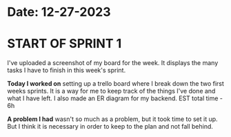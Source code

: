 # Date: 12-27-2023

# START OF SPRINT 1

I've uploaded a screenshot of my board for the week. It displays the many tasks I have to finish in this week's sprint.

**Today I worked on** setting up a trello board where I break down the two first weeks sprints. It is a way for me to keep track of the things I've done and what I have left. I also made an ER diagram for my backend.
EST total time - 6h

**A problem I had** wasn't so much as a problem, but it took time to set it up. But I think it is necessary in order to keep to the plan and not fall behind.